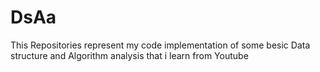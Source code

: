 # DsAa
This Repositories represent my code implementation of some besic Data structure and Algorithm analysis that i learn from Youtube 


